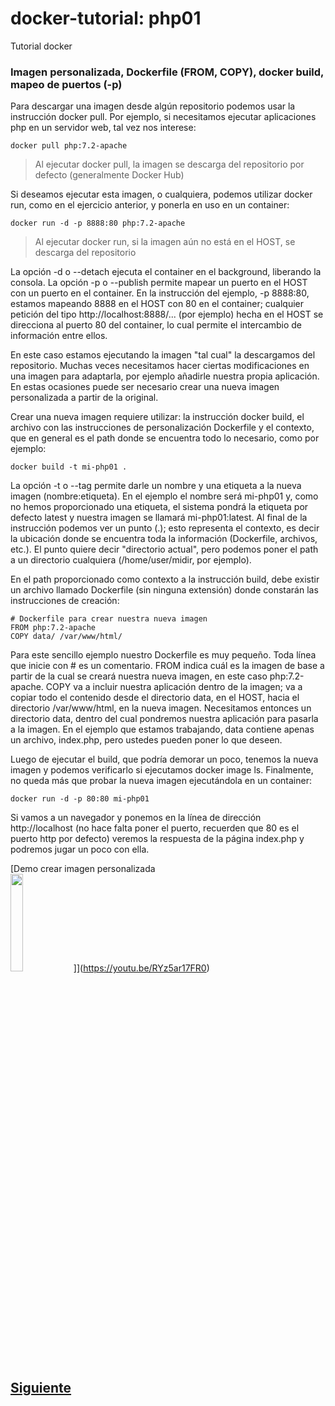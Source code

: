 # docker-tutorial: php01
Tutorial docker

### Imagen personalizada, Dockerfile (FROM, COPY), docker build, mapeo de puertos (-p)

Para descargar una imagen desde algún repositorio podemos usar la instrucción docker pull. Por ejemplo, si necesitamos ejecutar aplicaciones php en un servidor web, tal vez nos interese:

`docker pull php:7.2-apache`

> Al ejecutar docker pull, la imagen se descarga del repositorio por defecto (generalmente Docker Hub)

Si deseamos ejecutar esta imagen, o cualquiera, podemos utilizar docker run, como en el ejercicio anterior, y ponerla en uso en un container:

`docker run -d -p 8888:80 php:7.2-apache`

> Al ejecutar docker run, si la imagen aún no está en el HOST, se descarga del repositorio

La opción -d o --detach ejecuta el container en el background, liberando la consola. La opción -p o --publish permite mapear un puerto en el HOST con un puerto en el container. En la instrucción del ejemplo, -p 8888:80, estamos mapeando 8888 en el HOST con 80 en el container; cualquier petición del tipo http://localhost:8888/... (por ejemplo) hecha en el HOST se direcciona al puerto 80 del container, lo cual permite el intercambio de información entre ellos.

En este caso estamos ejecutando la imagen "tal cual" la descargamos del repositorio. Muchas veces necesitamos hacer ciertas modificaciones en una imagen para adaptarla, por ejemplo añadirle nuestra propia aplicación. En estas ocasiones puede ser necesario crear una nueva imagen personalizada a partir de la original.

Crear una nueva imagen requiere utilizar: la instrucción docker build, el archivo con las instrucciones de personalización Dockerfile y el contexto, que en general es el path donde se encuentra todo lo necesario, como por ejemplo:

`docker build -t mi-php01 .`

La opción -t o --tag permite darle un nombre y una etiqueta a la nueva imagen (nombre:etiqueta). En el ejemplo el nombre será mi-php01 y, como no hemos proporcionado una etiqueta, el sistema pondrá la etiqueta por defecto latest y nuestra imagen se llamará mi-php01:latest. Al final de la instrucción podemos ver un punto (.); esto representa el contexto, es decir la ubicación donde se encuentra toda la información (Dockerfile, archivos, etc.). El punto quiere decir "directorio actual", pero podemos poner el path a un directorio cualquiera (/home/user/midir, por ejemplo).

En el path proporcionado como contexto a la instrucción build, debe existir un archivo llamado Dockerfile (sin ninguna extensión) donde constarán las instrucciones de creación:

```
# Dockerfile para crear nuestra nueva imagen
FROM php:7.2-apache
COPY data/ /var/www/html/
```

Para este sencillo ejemplo nuestro Dockerfile es muy pequeño. Toda línea que inicie con # es un comentario. FROM indica cuál es la imagen de base a partir de la cual se creará nuestra nueva imagen, en este caso php:7.2-apache. COPY va a incluir nuestra aplicación dentro de la imagen; va a copiar todo el contenido desde el directorio data, en el HOST, hacia el directorio /var/www/html, en la nueva imagen. Necesitamos entonces un directorio data, dentro del cual pondremos nuestra aplicación para pasarla a la imagen. En el ejemplo que estamos trabajando, data contiene apenas un archivo, index.php, pero ustedes pueden poner lo que deseen.

Luego de ejecutar el build, que podría demorar un poco, tenemos la nueva imagen y podemos verificarlo si ejecutamos docker image ls. Finalmente, no queda más que probar la nueva imagen ejecutándola en un container:

`docker run -d -p 80:80 mi-php01`

Si vamos a un navegador y ponemos en la línea de dirección http://localhost (no hace falta poner el puerto, recuerden que 80 es el puerto http por defecto) veremos la respuesta de la página index.php y podremos jugar un poco con ella.

[Demo crear imagen personalizada<br/><img src="https://img.youtube.com/vi/RYz5ar17FR0/maxresdefault.jpg" width="20%">]](https://youtu.be/RYz5ar17FR0)

## [Siguiente](https://github.com/daoc/docker-tutorial/tree/master/php02)
